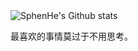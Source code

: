 <!--
### Hi there 👋
-->

<!--
![SphenHe's GitHub stats](https://github-readme-stats.vercel.app/api?username=SphenHe&show_icons=true&theme=catppuccin_latte&role=OWNER,ORGANIZATION_MEMBER,COLLABORATOR&show=reviews,prs_merged,prs_merged_percentage#gh-light-mode-only)
![SphenHe's GitHub stats](https://github-readme-stats.vercel.app/api?username=SphenHe&show_icons=true&theme=calm&role=OWNER,ORGANIZATION_MEMBER,COLLABORATOR&show=reviews,prs_merged,prs_merged_percentage#gh-dark-mode-only)
-->

<picture>
    <source 
        media="(prefers-color-scheme: light)" 
        srcset="https://github-readme-stats.vercel.app/api?username=SphenHe&show_icons=true&theme=catppuccin_latte&role=OWNER,ORGANIZATION_MEMBER,COLLABORATOR&show=reviews,prs_merged,prs_merged_percentage">
    <source 
        media="(prefers-color-scheme: dark)" 
        srcset="https://github-readme-stats.vercel.app/api?username=SphenHe&show_icons=true&theme=calm&role=OWNER,ORGANIZATION_MEMBER,COLLABORATOR&show=reviews,prs_merged,prs_merged_percentage">
    <img 
        alt="SphenHe's Github stats" 
        src="https://github-readme-stats.vercel.app/api?username=SphenHe&show_icons=true&theme=catppuccin_latte&role=OWNER,ORGANIZATION_MEMBER,COLLABORATOR&show=reviews,prs_merged,prs_merged_percentag">
</picture>

最喜欢的事情莫过于不用思考。

<!--
**SphenHe/SphenHe** is a ✨ _special_ ✨ repository because its `README.md` (this file) appears on your GitHub profile.

Here are some ideas to get you started:

- 🔭 I’m currently working on ...
- 🌱 I’m currently learning ...
- 👯 I’m looking to collaborate on ...
- 🤔 I’m looking for help with ...
- 💬 Ask me about ...
- 📫 How to reach me: ...
- 😄 Pronouns: ...
- ⚡ Fun fact: ...
-->
